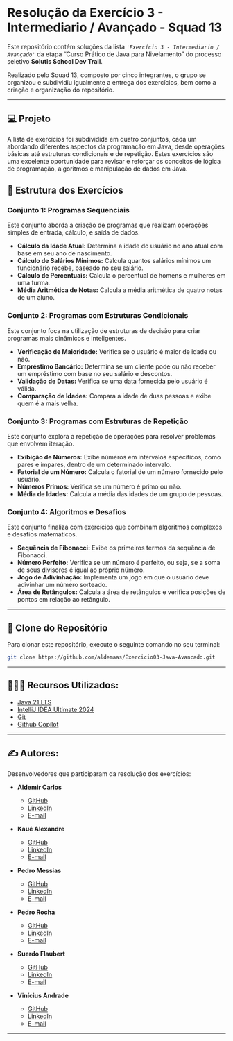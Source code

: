 # Resolução da Exercício 3 - Intermediario / Avançado - Squad 13

Este repositório contém soluções da lista _`'Exercício 3 - Intermediario / Avançado'`_ da etapa “Curso Prático de Java para Nivelamento” do processo seletivo **Solutis School Dev Trail**.

Realizado pelo Squad 13, composto por cinco integrantes, o grupo se organizou e subdividiu igualmente a entrega dos exercícios, bem como a criação e organização do repositório.

---
## 💻 Projeto

A lista de exercícios foi subdividida em quatro conjuntos, cada um abordando diferentes aspectos da programação em Java, desde operações básicas até estruturas condicionais e de repetição. 
Estes exercícios são uma excelente oportunidade para revisar e reforçar os conceitos de lógica de programação, algoritmos e manipulação de dados em Java.
## 📂 Estrutura dos Exercícios

### **Conjunto 1: Programas Sequenciais**
Este conjunto aborda a criação de programas que realizam operações simples de entrada, cálculo, e saída de dados.

- **Cálculo da Idade Atual:** Determina a idade do usuário no ano atual com base em seu ano de nascimento.
- **Cálculo de Salários Mínimos:** Calcula quantos salários mínimos um funcionário recebe, baseado no seu salário.
- **Cálculo de Percentuais:** Calcula o percentual de homens e mulheres em uma turma.
- **Média Aritmética de Notas:** Calcula a média aritmética de quatro notas de um aluno.

### **Conjunto 2: Programas com Estruturas Condicionais**
Este conjunto foca na utilização de estruturas de decisão para criar programas mais dinâmicos e inteligentes.

- **Verificação de Maioridade:** Verifica se o usuário é maior de idade ou não.
- **Empréstimo Bancário:** Determina se um cliente pode ou não receber um empréstimo com base no seu salário e descontos.
- **Validação de Datas:** Verifica se uma data fornecida pelo usuário é válida.
- **Comparação de Idades:** Compara a idade de duas pessoas e exibe quem é a mais velha.

### **Conjunto 3: Programas com Estruturas de Repetição**
Este conjunto explora a repetição de operações para resolver problemas que envolvem iteração.

- **Exibição de Números:** Exibe números em intervalos específicos, como pares e ímpares, dentro de um determinado intervalo.
- **Fatorial de um Número:** Calcula o fatorial de um número fornecido pelo usuário.
- **Números Primos:** Verifica se um número é primo ou não.
- **Média de Idades:** Calcula a média das idades de um grupo de pessoas.

### **Conjunto 4: Algoritmos e Desafios**
Este conjunto finaliza com exercícios que combinam algoritmos complexos e desafios matemáticos.

- **Sequência de Fibonacci:** Exibe os primeiros termos da sequência de Fibonacci.
- **Número Perfeito:** Verifica se um número é perfeito, ou seja, se a soma de seus divisores é igual ao próprio número.
- **Jogo de Adivinhação:** Implementa um jogo em que o usuário deve adivinhar um número sorteado.
- **Área de Retângulos:** Calcula a área de retângulos e verifica posições de pontos em relação ao retângulo.
---
## 💾 Clone do Repositório

Para clonar este repositório, execute o seguinte comando no seu terminal:


```bash
git clone https://github.com/aldemaas/Exercicio03-Java-Avancado.git
```
---
## 👨🏻‍💻 Recursos Utilizados: 

- [Java 21 LTS](https://www.oracle.com/java/technologies/javase/jdk21-archive-downloads.html)
- [IntelliJ IDEA Ultimate 2024](https://www.jetbrains.com/idea/)
- [Git](https://git-scm.com/)
- [Github Copilot ](https://github.com/features/copilot/)

---
## ✍️ Autores:

Desenvolvedores que participaram da resolução dos exercícios:

- **Aldemir Carlos**
    - [GitHub](https://github.com/aldemaas)
    - [LinkedIn](https://www.linkedin.com/in/aldemaas/)
    - [E-mail](mailto:seu-melhor-email@hotmail.com)

- **Kauê Alexandre**
    - [GitHub](https://github.com/bugkaue)
    - [LinkedIn](https://www.linkedin.com/in/bugkaue/)
    - [E-mail](mailto:seu-melhor-email@hotmail.com)

- **Pedro Messias**
    - [GitHub](https://github.com/PedroMessiasxD)
    - [LinkedIn](https://www.linkedin.com/in/pedromessiasxd/)
    - [E-mail](mailto:seu-melhor-email@hotmail.com)

- **Pedro Rocha**
    - [GitHub](https://github.com/Pedro-E-S-R)
    - [LinkedIn](https://www.linkedin.com/in/pedro-e-s-r/)
    - [E-mail](mailto:seu-melhor-email@hotmail.com)

- **Suerdo Flaubert**
    - [GitHub](https://github.com/Suerdo)
    - [LinkedIn](https://www.linkedin.com/in/suerdo/)
    - [E-mail](mailto:seu-melhor-email@hotmail.com)

- **Vinícius Andrade**
    - [GitHub](https://github.com/viniciusdsandrade)
    - [LinkedIn](https://www.linkedin.com/in/viniciusdsandrade/)
    - [E-mail](mailto:vinicius_andrade2010@hotmail.com)
---
